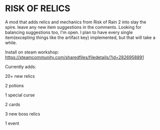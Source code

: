 # RISK OF RELICS

A mod that adds relics and mechanics from Risk of Rain 2 into slay the spire. leave any new item suggestions in the comments. Looking for balancing suggestions too, I'm open. I plan to have every single item(excepting things like the artifact key) implemented, but that will take a while.

Install on steam workshop: https://steamcommunity.com/sharedfiles/filedetails/?id=2826958891

Currently adds:

20+ new relics

2 potions

1 special curse

2 cards

3 new boss relics

1 event

